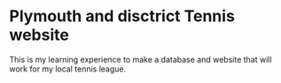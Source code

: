 # Plymouth and disctrict Tennis website

This is my learning experience to make a database and website that will work for my local tennis league.

